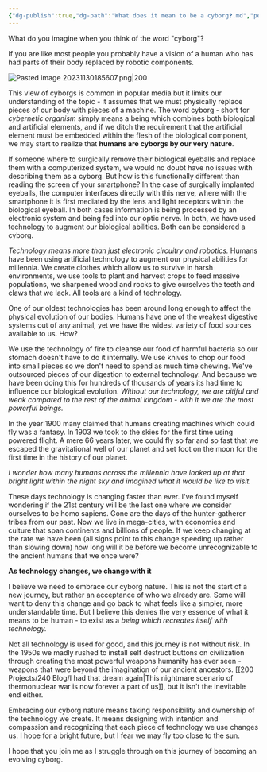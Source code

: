 ```yaml
---
{"dg-publish":true,"dg-path":"What does it mean to be a cyborg❓.md","permalink":"/what-does-it-mean-to-be-a-cyborg/"}
---
```


What do you imagine when you think of the word "cyborg"? 

If you are like most people you probably have a vision of a human who has had parts of their body replaced by robotic components. 

![Pasted image 20231130185607.png|200](/img/user/Attachments/Pasted%20image%2020231130185607.png)

This view of cyborgs is common in popular media but it limits our understanding of the topic - it assumes that we must physically replace pieces of our body with pieces of a machine.  The word cyborg - short for *cybernetic organism* simply means a being which combines both biological and artificial elements, and if we ditch the requirement that the artificial element must be embedded within the flesh of the biological component, we may start to realize that **humans are cyborgs by our very nature**.

If someone where to surgically remove their biological eyeballs and replace them with a computerized system, we would no doubt have no issues with describing them as a cyborg. But how is this functionally different than reading the screen of your smartphone? In the case of surgically implanted eyeballs, the computer interfaces directly with this nerve, where with the smartphone it is first mediated by the lens and light receptors within the biological eyeball. In both cases information is being processed by an electronic system and being fed into our optic nerve. In both, we have used technology to augment our biological abilities. Both can be considered a cyborg.

*Technology means more than just electronic circuitry and robotics.* Humans have been using artificial technology to augment our physical abilities for millennia. We create clothes which allow us to survive in harsh environments, we use tools to plant and harvest crops to feed massive populations, we sharpened wood and rocks to give ourselves the teeth and claws that we lack. All tools are a kind of technology.

One of our oldest technologies has been around long enough to affect the physical evolution of our bodies. Humans have one of the weakest digestive systems out of any animal, yet we have the widest variety of food sources available to us. How?

We use the technology of fire to cleanse our food of harmful bacteria so our stomach doesn't have to do it internally. We use knives to chop our food into small pieces so we don't need to spend as much time chewing. We've outsourced pieces of our digestion to external technology. And because we have been doing this for hundreds of thousands of years its had time to influence our biological evolution. *Without our technology, we are pitiful and weak compared to the rest of the animal kingdom - with it we are the most powerful beings.* 

In the year 1900 many claimed that humans creating machines which could fly was a fantasy. In 1903 we took to the skies for the first time using powered flight. A mere 66 years later, we could fly so far and so fast that we escaped the gravitational well of our planet and set foot on the moon for the first time in the history of our planet.

*I wonder how many humans across the millennia have looked up at that bright light within the night sky and imagined what it would be like to visit.* 

These days technology is changing faster than ever. I've found myself wondering if the 21st century will be the last one where we consider ourselves to be homo sapiens. Gone are the days of the hunter-gatherer tribes from our past. Now we live in mega-cities, with economies and culture that span continents and billions of people. If we keep changing at the rate we have been (all signs point to this change speeding up rather than slowing down) how long will it be before we become unrecognizable to the ancient humans that we once were?

**As technology changes, we change with it**

I believe we need to embrace our cyborg nature. This is not the start of a new journey, but rather an acceptance of who we already are. Some will want to deny this change and go back to what feels like a simpler, more understandable time. But I believe this denies the very essence of what it means to be human - to exist as a *being which recreates itself with technology.* 

Not all technology is used for good, and this journey is not without risk. In the 1950s we madly rushed to install self destruct buttons on civilization through creating the most powerful weapons humanity has ever seen - weapons that were beyond the imagination of our ancient ancestors. [[200 Projects/240 Blog/I had that dream again\|This nightmare scenario of thermonuclear war is now forever a part of us]], but it isn't the inevitable end either.

Embracing our cyborg nature means taking responsibility and ownership of the technology we create. It means designing with intention and compassion and recognizing that each piece of technology we use changes us. I hope for a bright future, but I fear we may fly too close to the sun. 

I hope that you join me as I struggle through on this journey of becoming an evolving cyborg.

